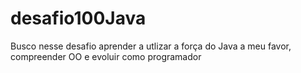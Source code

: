 # desafio100Java

Busco nesse desafio aprender a utlizar a força do Java a meu favor, compreender OO e evoluir como programador
